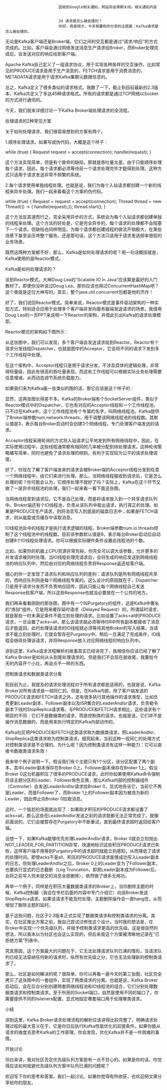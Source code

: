 
                            
                            因收到Google相关通知，网站将会择期关闭。相关通知内容
                            
                            
                            24 请求是怎么被处理的？
                            你好，我是胡夕。今天我要和你分享的主题是：Kafka请求是怎么被处理的。

无论是Kafka客户端还是Broker端，它们之间的交互都是通过“请求/响应”的方式完成的。比如，客户端会通过网络发送消息生产请求给Broker，而Broker处理完成后，会发送对应的响应给到客户端。

Apache Kafka自己定义了一组请求协议，用于实现各种各样的交互操作。比如常见的PRODUCE请求是用于生产消息的，FETCH请求是用于消费消息的，METADATA请求是用于请求Kafka集群元数据信息的。

总之，Kafka定义了很多类似的请求格式。我数了一下，截止到目前最新的2.3版本，Kafka共定义了多达45种请求格式。所有的请求都是通过TCP网络以Socket的方式进行通讯的。

今天，我们就来详细讨论一下Kafka Broker端处理请求的全流程。

处理请求的2种常见方案

关于如何处理请求，我们很容易想到的方案有两个。

1.顺序处理请求。如果写成伪代码，大概是这个样子：

while (true) {
            Request request = accept(connection);
            handle(request);
}


这个方法实现简单，但是有个致命的缺陷，那就是吞吐量太差。由于只能顺序处理每个请求，因此，每个请求都必须等待前一个请求处理完毕才能得到处理。这种方式只适用于请求发送非常不频繁的系统。

2.每个请求使用单独线程处理。也就是说，我们为每个入站请求都创建一个新的线程来异步处理。我们一起来看看这个方案的伪代码。

while (true) {
            Request = request = accept(connection);
            Thread thread = new Thread(() -> {
	handle(request);});
            thread.start();
}


这个方法反其道而行之，完全采用异步的方式。系统会为每个入站请求都创建单独的线程来处理。这个方法的好处是，它是完全异步的，每个请求的处理都不会阻塞下一个请求。但缺陷也同样明显。为每个请求都创建线程的做法开销极大，在某些场景下甚至会压垮整个服务。还是那句话，这个方法只适用于请求发送频率很低的业务场景。

既然这两种方案都不好，那么，Kafka是如何处理请求的呢？用一句话概括就是，Kafka使用的是Reactor模式。

Kafka是如何处理请求的？

谈到Reactor模式，大神Doug Lea的“Scalable IO in Java”应该算是最好的入门教材了。即使你没听说过Doug Lea，那你应该也用过ConcurrentHashMap吧？这个类就是这位大神写的。其实，整个java.util.concurrent包都是他的杰作！

好了，我们说回Reactor模式。简单来说，Reactor模式是事件驱动架构的一种实现方式，特别适合应用于处理多个客户端并发向服务器端发送请求的场景。我借用Doug Lea的一页PPT来说明一下Reactor的架构，并借此引出Kafka的请求处理模型。

Reactor模式的架构如下图所示：



从这张图中，我们可以发现，多个客户端会发送请求给到Reactor。Reactor有个请求分发线程Dispatcher，也就是图中的Acceptor，它会将不同的请求下发到多个工作线程中处理。

在这个架构中，Acceptor线程只是用于请求分发，不涉及具体的逻辑处理，非常得轻量级，因此有很高的吞吐量表现。而这些工作线程可以根据实际业务处理需要任意增减，从而动态调节系统负载能力。

如果我们来为Kafka画一张类似的图的话，那它应该是这个样子的：



显然，这两张图长得差不多。Kafka的Broker端有个SocketServer组件，类似于Reactor模式中的Dispatcher，它也有对应的Acceptor线程和一个工作线程池，只不过在Kafka中，这个工作线程池有个专属的名字，叫网络线程池。Kafka提供了Broker端参数num.network.threads，用于调整该网络线程池的线程数。其默认值是3，表示每台Broker启动时会创建3个网络线程，专门处理客户端发送的请求。

Acceptor线程采用轮询的方式将入站请求公平地发到所有网络线程中，因此，在实际使用过程中，这些线程通常都有相同的几率被分配到待处理请求。这种轮询策略编写简单，同时也避免了请求处理的倾斜，有利于实现较为公平的请求处理调度。

好了，你现在了解了客户端发来的请求会被Broker端的Acceptor线程分发到任意一个网络线程中，由它们来进行处理。那么，当网络线程接收到请求后，它是怎么处理的呢？你可能会认为，它顺序处理不就好了吗？实际上，Kafka在这个环节又做了一层异步线程池的处理，我们一起来看一看下面这张图。



当网络线程拿到请求后，它不是自己处理，而是将请求放入到一个共享请求队列中。Broker端还有个IO线程池，负责从该队列中取出请求，执行真正的处理。如果是PRODUCE生产请求，则将消息写入到底层的磁盘日志中；如果是FETCH请求，则从磁盘或页缓存中读取消息。

IO线程池处中的线程才是执行请求逻辑的线程。Broker端参数num.io.threads控制了这个线程池中的线程数。目前该参数默认值是8，表示每台Broker启动后自动创建8个IO线程处理请求。你可以根据实际硬件条件设置此线程池的个数。

比如，如果你的机器上CPU资源非常充裕，你完全可以调大该参数，允许更多的并发请求被同时处理。当IO线程处理完请求后，会将生成的响应发送到网络线程池的响应队列中，然后由对应的网络线程负责将Response返还给客户端。

细心的你一定发现了请求队列和响应队列的差别：请求队列是所有网络线程共享的，而响应队列则是每个网络线程专属的。这么设计的原因就在于，Dispatcher只是用于请求分发而不负责响应回传，因此只能让每个网络线程自己发送Response给客户端，所以这些Response也就没必要放在一个公共的地方。

我们再来看看刚刚的那张图，图中有一个叫Purgatory的组件，这是Kafka中著名的“炼狱”组件。它是用来缓存延时请求（Delayed Request）的。所谓延时请求，就是那些一时未满足条件不能立刻处理的请求。比如设置了acks=all的PRODUCE请求，一旦设置了acks=all，那么该请求就必须等待ISR中所有副本都接收了消息后才能返回，此时处理该请求的IO线程就必须等待其他Broker的写入结果。当请求不能立刻处理时，它就会暂存在Purgatory中。稍后一旦满足了完成条件，IO线程会继续处理该请求，并将Response放入对应网络线程的响应队列中。

讲到这里，Kafka请求流程解析的故事其实已经讲完了，我相信你应该已经了解了Kafka Broker是如何从头到尾处理请求的。但是我们不会现在就收尾，我要给今天的内容开个小灶，再说点不一样的东西。

控制类请求和数据类请求分离

到目前为止，我提及的请求处理流程对于所有请求都是适用的，也就是说，Kafka Broker对所有请求是一视同仁的。但是，在Kafka内部，除了客户端发送的PRODUCE请求和FETCH请求之外，还有很多执行其他操作的请求类型，比如负责更新Leader副本、Follower副本以及ISR集合的LeaderAndIsr请求，负责勒令副本下线的StopReplica请求等。与PRODUCE和FETCH请求相比，这些请求有个明显的不同：它们不是数据类的请求，而是控制类的请求。也就是说，它们并不是操作消息数据的，而是用来执行特定的Kafka内部动作的。

Kafka社区把PRODUCE和FETCH这类请求称为数据类请求，把LeaderAndIsr、StopReplica这类请求称为控制类请求。细究起来，当前这种一视同仁的处理方式对控制类请求是不合理的。为什么呢？因为控制类请求有这样一种能力：它可以直接令数据类请求失效！

我来举个例子说明一下。假设我们有个主题只有1个分区，该分区配置了两个副本，其中Leader副本保存在Broker 0上，Follower副本保存在Broker 1上。假设Broker 0这台机器积压了很多的PRODUCE请求，此时你如果使用Kafka命令强制将该主题分区的Leader、Follower角色互换，那么Kafka内部的控制器组件（Controller）会发送LeaderAndIsr请求给Broker 0，显式地告诉它，当前它不再是Leader，而是Follower了，而Broker 1上的Follower副本因为被选为新的Leader，因此停止向Broker 0拉取消息。

这时，一个尴尬的场面就出现了：如果刚才积压的PRODUCE请求都设置了acks=all，那么这些在LeaderAndIsr发送之前的请求就都无法正常完成了。就像前面说的，它们会被暂存在Purgatory中不断重试，直到最终请求超时返回给客户端。

设想一下，如果Kafka能够优先处理LeaderAndIsr请求，Broker 0就会立刻抛出NOT_LEADER_FOR_PARTITION异常，快速地标识这些积压PRODUCE请求已失败，这样客户端不用等到Purgatory中的请求超时就能立刻感知，从而降低了请求的处理时间。即使acks不是all，积压的PRODUCE请求能够成功写入Leader副本的日志，但处理LeaderAndIsr之后，Broker 0上的Leader变为了Follower副本，也要执行显式的日志截断（Log Truncation，即原Leader副本成为Follower后，会将之前写入但未提交的消息全部删除），依然做了很多无用功。

再举一个例子，同样是在积压大量数据类请求的Broker上，当你删除主题的时候，Kafka控制器（我会在专栏后面的内容中专门介绍它）向该Broker发送StopReplica请求。如果该请求不能及时处理，主题删除操作会一直hang住，从而增加了删除主题的延时。

基于这些问题，社区于2.3版本正式实现了数据类请求和控制类请求的分离。其实，在社区推出方案之前，我自己尝试过修改这个设计。当时我的想法是，在Broker中实现一个优先级队列，并赋予控制类请求更高的优先级。这是很自然的想法，所以我本以为社区也会这么实现的，但后来我这个方案被清晰地记录在“已拒绝方案”列表中。

究其原因，这个方案最大的问题在于，它无法处理请求队列已满的情形。当请求队列已经无法容纳任何新的请求时，纵然有优先级之分，它也无法处理新的控制类请求了。

那么，社区是如何解决的呢？很简单，你可以再看一遍今天的第三张图，社区完全拷贝了这张图中的一套组件，实现了两类请求的分离。也就是说，Kafka Broker启动后，会在后台分别创建两套网络线程池和IO线程池的组合，它们分别处理数据类请求和控制类请求。至于所用的Socket端口，自然是使用不同的端口了，你需要提供不同的listeners配置，显式地指定哪套端口用于处理哪类请求。

小结

讲到这里，Kafka Broker请求处理流程的解析应该讲得比较完整了。明确请求处理过程的最大意义在于，它是你日后执行Kafka性能优化的前提条件。如果你能从请求的维度去思考Kafka的工作原理，你会发现，优化Kafka并不是一件困难的事情。

开放讨论

坦白来讲，我对社区否定优先级队列方案是有一点不甘心的。如果是你的话，你觉得应该如何规避优先级队列方案中队列已满的问题呢？

欢迎写下你的思考和答案，我们一起讨论。如果你觉得有所收获，也欢迎把文章分享给你的朋友。

                        
                        
                            